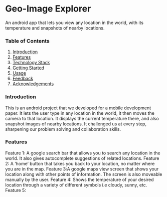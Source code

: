 # Geo-Image Explorer

An android app that lets you view any location in the world, with its temperature and snapshots of nearby locations.

### Table of Contents
1. <ins>Introduction<ins>
2. <ins>Features<ins>
3. <ins>Technology Stack<ins>
4. <ins>Getting Started<ins>
5. <ins>Usage<ins>
6. <ins>Feedback<ins>
6. <ins>Acknowledgements<ins>

### Introduction

This is an android project that we developed for a mobile development paper. It lets the user type in any location in the world, it then moves the camera to that location. It displays the current temperature there, and also snapshot images of nearby locations. It challenged us at every step, sharpening our problem solving and collaboration skills.

### Features

Feature 1: A google search bar that allows you to search any location in the world. It also gives autocomplete suggestions of related locations.
Feature 2: A ‘home’ button that takes you back to your location, no matter where you are in the map.
Feature 3:A google maps view screen that shows your location along with other points of information. The screen is also moveable manually by the user. 
Feature 4: Shows the temperature of your desired location through a variety of different symbols i.e cloudy, sunny, etc.
Feature 5: 

